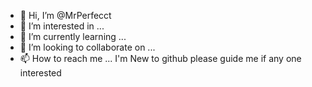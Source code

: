 - 👋 Hi, I’m @MrPerfecct
- 👀 I’m interested in ...
- 🌱 I’m currently learning ...
- 💞️ I’m looking to collaborate on ...
- 📫 How to reach me ...
I'm New to github please guide me if any one interested

<!---
MrPerfecct/MrPerfecct is a ✨ special ✨ repository because its `README.md` (this file) appears on your GitHub profile.
You can click the Preview link to take a look at your changes.
--->
